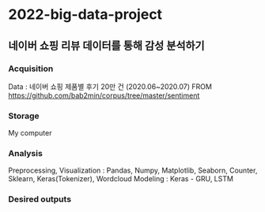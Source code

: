 # 2022-big-data-project

## 네이버 쇼핑 리뷰 데이터를 통해 감성 분석하기

### Acquisition

Data : 네이버 쇼핑 제품별 후기 20만 건 (2020.06~2020.07) FROM https://github.com/bab2min/corpus/tree/master/sentiment

### Storage

My computer

### Analysis
Preprocessing, Visualization : Pandas, Numpy, Matplotlib, Seaborn, Counter, Sklearn, Keras(Tokenizer), Wordcloud
Modeling : Keras - GRU, LSTM


### Desired outputs



